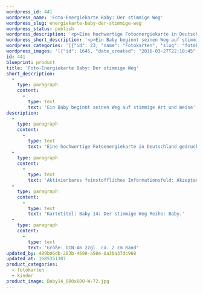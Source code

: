 ```yaml
---
wordpress_id: 441
wordpress_name: 'Foto-Energiekarte Baby: Der stimmige Weg'
wordpress_slug: energiekarte-baby-der-stimmige-weg
wordpress_status: publish
wordpress_description: '<p>Eine hochwertige Fotoenergiekarte in Deutschland gedruckt und in Handarbeit laminiert.  Sie ist in Postkartengröße (DIN-A6) oder kleiner gut zu transportieren und kann auch auf den Körper aufgelegt werden.</p><p>Aktivierbares feinstoffliches Informationsfeld: Akzeptanz der Situation - In Frieden sein - Stimmigkeit - Ausgeglichenheit. Grün: Die Karten der Reihe "Baby" enthalten Energiefelder für die ganze Familie. Sie wollen dabei unterstützen, die idealen Bedingungen für ein Baby zu schaffen, damit es sich zu einer gesunden und authentischen (natürlichen) Persönlichkeit entwickeln kann.</p><p>Kartetitel: Baby 14: Der stimmige Weg Reihe: Baby.</p><p>Größe: DIN-A6 zzgl. ca. 2 cm Rand<br />Andere Formate sind individuell für Sie innerhalb weniger Tage herstellbar. Bitte kontaktieren Sie uns hierfür unter <a href="mailto:info@elvedenverlag.de">info@elvedenverlag.de</a>.</p><p><a href="https://my.feenbaum.de/anwendung-energiebilder-foto-laminiert/">Anwendungshinweise</a>      <a href="https://my.feenbaum.de/produktinformationen-fotokarten/">Produktinformationen</a></p>'
wordpress_short_description: '<p>Ein Baby beginnt seinen Weg auf stimmige Art und Weise<br /><em>Hinweis: Das Wasserzeichen „Elveden Verlag Energiebild“ wird nicht mit gedruckt</em></p>'
wordpress_categories: '[{"id": 23, "name": "Fotokarten", "slug": "fotokarten"}, {"id": 70, "name": "Kinder", "slug": "kinder"}]'
wordpress_images: '[{"id": 1645, "date_created": "2016-03-27T22:18:45", "date_created_gmt": "2016-03-27T18:18:45", "date_modified": "2016-03-27T22:18:45", "date_modified_gmt": "2016-03-27T18:18:45", "src": "https://my.feenbaum.de/wp-content/uploads/2016/03/Baby14_800x800-W-72.jpg", "name": "Baby14_800x800-W-72", "alt": ""}]'
id: 441
blueprint: product
title: 'Foto-Energiekarte Baby: Der stimmige Weg'
short_description:
  -
    type: paragraph
    content:
      -
        type: text
        text: 'Ein Baby beginnt seinen Weg auf stimmige Art und Weise'
description:
  -
    type: paragraph
    content:
      -
        type: text
        text: 'Eine hochwertige Fotoenergiekarte in Deutschland gedruckt und in Handarbeit laminiert.  Sie ist in Postkartengröße (DIN-A6) oder kleiner gut zu transportieren und kann auch auf den Körper aufgelegt werden.'
  -
    type: paragraph
    content:
      -
        type: text
        text: 'Aktivierbares feinstoffliches Informationsfeld: Akzeptanz der Situation - In Frieden sein - Stimmigkeit - Ausgeglichenheit. Grün: Die Karten der Reihe "Baby" enthalten Energiefelder für die ganze Familie. Sie wollen dabei unterstützen, die idealen Bedingungen für ein Baby zu schaffen, damit es sich zu einer gesunden und authentischen (natürlichen) Persönlichkeit entwickeln kann.'
  -
    type: paragraph
    content:
      -
        type: text
        text: 'Kartetitel: Baby 14: Der stimmige Weg Reihe: Baby.'
  -
    type: paragraph
    content:
      -
        type: text
        text: 'Größe: DIN-A6 zzgl. ca. 2 cm Rand'
updated_by: 489b06db-283b-4690-a50e-8a3ba37dc968
updated_at: 1685351307
product_categories:
  - fotokarten
  - kinder
product_image: Baby14_800x800-W-72.jpg
---
```


